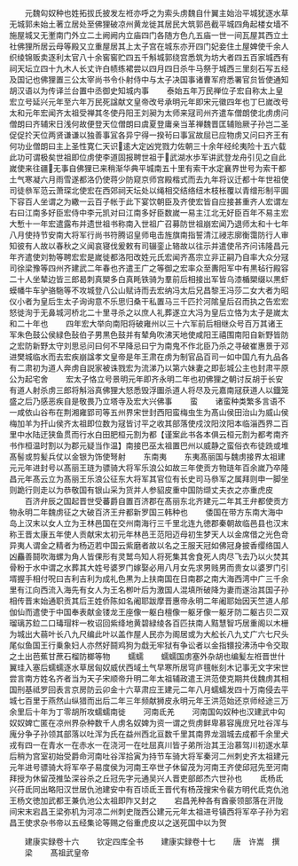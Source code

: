 <!-- { "loadSidebar": true } -->
　　元魏匃奴种也姓拓拔氏披发左袵亦呼之为索头虏魏自什翼主始治平城犹逐水草无城郭未始土著立居处至佛狸破凉州黄龙徙其居民大筑郭邑截平城四角起楼女墙不施屋城又无壍南门外立二土阙阙内立庙四门各随方色凢五庙一世一间瓦屋其西立土社佛狸所居云母等殿又立重屋居其上太子宫在城东亦开四门妃妾住土屋婢使千余人织绫锦贩卖逐利太官八十余窖窖贮四五千斛城郭绕宫悉筑为坊大者四五百家城西有祠天坛立四十九木人长丈许白帻练裙尝以四月四日杀牛马祭于城西三里刻石写五经及国记也佛狸置三公太宰尚书令仆射侍中与太子决国事诸曹军府悉署官贠皆使通知胡汉语以为传译兰台置中丞御史知城内事
　　泰始五年万民禅位子宏自称太上皇宏立号延兴元年至六年万民死諡献文皇帝改号承明元年即宋元徽四年也丁巳嵗改号太和元年宏闻齐太祖受禅其冬使丹阳王刘昶为太师来冦司州齐遣车僧朗使北虏虏问僧朗曰齐辅宋日浅何故便登天位僧朗曰虞夏登庸亲当革禅魏晋匡辅贻厥子孙岂二圣促促扵天位两贤谦谦以独善事冝各异宁得一揆茍曰事冝故屈已应物虏又问曰齐王有何功业僧朗曰主上圣性寛仁天识逺大定凶党戮力佐朝三十余年经纶夷险十五六载此功可谓极矣世祖即位虏使李道固报聘世祖于武湖水歩军讲武登龙舟引见之自此嵗使来往疆无事自佛狸已来稍渐华典平城南五十里有索干水定襄界世号为索干都土气寒凝六月雨雪遂都洛仍使蒋少防窥京师宫殿楷式而去九年将议迁都十年世祖使司徒叅军范云萧琛北使宏在西郊祠天坛处以绳相交结络纽木枝枨覆以青缯形制平圎下容百人坐谓之为繖一云百子帐于此下宴饮朝臣及齐使宏皆自应接甚重齐人宏谓左右曰江南多好臣宏侍中李元凯对曰江南多好臣数嵗一易主江北无好臣百年不易主宏大慙十一年宏遣露布并遗世祖书称南入世祖广召募防世祖崩宏闻乃退师太和十七年八月使持节安南大将军行尚书符腾诏皇师电击旌旗南指誓清江祲志廓衡霭防行人审知彼有人故以春秋之义闻哀寝伐爰敕有司辍銮止辂故以往示并遣使吊齐问讳隆昌元年齐遣使刘勃等聘宏宏是嵗徙都洛阳改姓元氏宏闻齐髙宗立非正嗣乃自率大众分冦司徐梁豫等四州齐建武二年春也齐遣王广之等御之宏率众至夀阳军中有黒毡行殿容二十人坐辇边皆三郎曷刺真槊多白真眊铁骑为羣前后相接出军皆乌漆楯槊缀以黒虾蟆幡牛车驴骆駞等不攻城登八公山赋诗而去宏纳冯太后兄昌黎王冯莎二女大者为昭仪小者为皇后生太子询询意不乐思归桑干私置马三千匹扵河隂皇后召而执之告宏宏怒徙洵于无鼻城河桥北二十里寻杀之以庶人礼葬遂立大冯为皇后立恪为太子是嵗太和二十年也
　　四年宏大举向南阳将破雍州以三十六军前后相继众号百万其诸王军朱色鼓公侯緑色鼔伯子男黒色鼓并有辇角吹沸天地使咸阳王禧围南阳自新野皆防之宏防新野太守刘思忌问曰何不早降忌曰宁为南鬼不作北臣乃杀之寻破崔惠景于邓进樊城临水而去宏疾崩諡孝文皇帝是年王肃在虏为制官品百司一如中国凢有九品各有二肃初为道人奔虏自説家被诛戮宏为流涕乃以第六妹妻之即彭城公主也封肃平原公为起宅舍
　　宏太子恪立号景明元年即齐永明二年也初佛狸之朝讨反胡于长安有道人射杀虏三郎将斛浴真佛狸大怒悉毁浮圗杀道人将尽及元嘉南冦获道人以鐡笼盛之后乃感恶疾自是敬畏乃立塔寺及宏大兴佛事
　　蛮
　　诸蛮种类繁多言语不一咸依山谷布在荆湘雍郢司等五州界宋世封西阳蛮梅虫生为髙山侯田治山为威山侯梅加羊为扞山侯齐太祖即位数为冦皆讨平之收其部落使戍汶阳汶阳本临淄西界二百里中水陆迂狭鱼贯而行水白田肥桓元割为都【谨案此书各本俱云桓元割为都考南齐书作桓温时割以为郡元疑当作温】南接巴巫太祖置巴州以威静之蛮俗衣布徒跣或堆髙髻或剪髪兵仗以金银为饰使弩射
　　东南夷
　　东夷髙丽国与魏虏接界太祖建元元年进封号以髙丽王琏为骠骑大将军乐浪公如故三年使贡方物琏年百余嵗乃卒隆昌元年髙云立为髙丽王乐浪公征东大将军其官位有长史司马叅军之属拜则申一脚坐则跪行则走以为恭敬国有银山采为货并人参貂皮重中国防缬丈夫衣之亦重虎皮
　　百济弁辰之国起晋世受蕃爵自置百济郡在髙丽东北齐建元二年其王弁都使贡方物永明二年魏虏征之大破百济王弁都新罗国三韩种也
　　倭国在带方东南大海中岛上汉末以女人立为王林邑国在交州南海行三千里北连九徳郡秦朝故临邑县也汉末称王晋太康五年使人贡献宋太初元年林邑王范阳迈母初生梦天人以金席借之光色竒异夷人谓金之精者为杨迈若中国云紫磨者故以名之王服天冠如佛冠身披香缨络国人凶麤善鬪吹海螺为角人皆倮形有灵鹫鸟知人将死集其舍食死人肉尽飞去乃以火焚其骨粉于水中谓之水葬其大姓号婆罗门嫁娶必用八月女先求男贱男而贵女以婆罗门引壻握手相付呪曰吉利吉利为成礼色黒为上扶南国在日南郡之南大海西湾中广三千余里有江向西流入海先有女人为王名栁叶后为激国人混填所破降为妻而遂治其国子孙相传晋末始通职贡其后王姓侨陈如名阇耶跋摩晋惠帝永明二年阇耶始因天竺道人郍伽仙而遣使于中国奉表献金镂龙王座像一躯白檀像一躯牙像一躯牙防二躯古贝二双瑠璃苏鉝二口瑇瑁柈一枚诏回紫绛地黄碧緑绫各百匹扶南人黠慧智巧居重阁以木栅为城出大蒻叶长八九尺编此叶以盖作屋人民亦为阁居或为大舩长八九丈广六七尺头尾似鱼国王行乗象妇人亦然好鬪鸡狗为戱无牢狱有争讼者以金指镮投沸汤中令交取之土出芭蕉甘蔗石榴防榔等物
　　蠕蠕
　　蠕蠕国虏塞外杂胡也编髪左袵晋世什翼珪入塞后蠕蠕逐水草居匈奴威伏西域土气早寒所居穹庐氊帐刻木记事无文字宋世尝言南方姓名齐者当为天子宋顺帝升明二年太祖辅政遣王洪范使克期共伐魏虏其相国刑基祗罗回表言京房防云卯金十六草肃应王建元二年八月蠕蠕发四十万南侵去平城七百里于燕然山纵猎而出后二年三年频献狮皮永明元年王洪范始还京师经途三万余里后十年为丁零胡所攻蠕蠕南徙
　　河南氐羌
　　河南国匃奴种也汉建武中匃奴奴婢亡匿在凉州界杂种数千人虏名奴婢为资一谓之赀虏鲜卑慕容廆庻兄吐谷浑与廆分争子孙领其部落以吐浑为氏在益州西北亘数千里其南界龙涸城去成都千余里犬戎有四一在青水一在赤水一在浇河一在吐屈真川皆子弟所治其王治慕驾川初遂水草后稍为宫室初始受爵命河南吐谷浑拾寅为持节车骑大将军秦河二州刺史齐太祖建元元年进号骠骑大将军卒子易度侯为河南王卒世子休留茂为河南王齐使邱冠先至河南拜授为休留茂推坠深谷杀之丘冠先字元通吴兴人晋吏部郎杰六世孙也
　　氐杨氐兴苻氐同出略阳汉世居仇池建安中有百顷氐王晋代有杨茂搜宋令裴方明代氐克仇池王杨文徳加武都王兼仇池公太祖即阼又封之
　　宕昌羌种各有酋豪领部落在汧陇间宋末宕昌王梁弥机为河凉二州刺史陇西公建元元年太祖进号镇西将军卒子孙为宕昌王使求杂书帝以五经集论等赐之俗重虎皮以之送死国中以为贺









　　建康实録卷十六
　　钦定四库全书
　　建康实録卷十七
　　唐　许嵩　撰
　　梁
　　髙祖武皇帝
